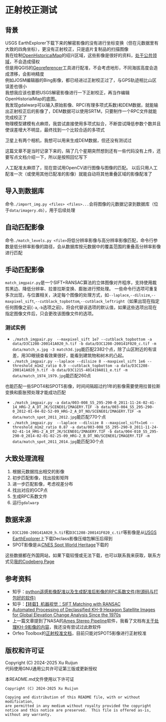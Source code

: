 # 正射校正测试
## 背景
USGS EarthExplorer下载下来的解密影像的没有进行坐标变换（但在元数据里有大致的四角坐标），更没有正射校正，只是底片复制品的扫描图像  
我在绘制[OpenHistoricalMap](https://www.openhistoricalmap.org/)的绍兴区域，这些影像是很好的资料，[处于公共领域](https://www.usgs.gov/information-policies-and-instructions/copyrights-and-credits)，不会造成侵权  
但是用QGIS的[Georeferencer](https://docs.qgis.org/3.40/en/docs/user_manual/managing_data_source/georeferencer.html)工具进行配准，不会考虑地形，不同海拔高度会造成漂移，会影响精度  
例如JOSM编辑器的Bing影像，都已经进过正射校正过了，与GPS轨迹相比山区误差也很小  
我想我应该也要把USGS解密影像进行一下正射校正，再当作编辑OpenHistorialMap的底图。  
我发现gdalwarp可以输入原始影像、RPC(有理多项式系数)和DEM数据，就能输出正射校正后的影像了，DEM数据可以使用SRTM，只要制作一个RPC文件就能完成校正了  
物理模型建模有点麻烦，我尝试直接使用多项式拟合，不断尝试降低参数个数并且使误差增大不明显，最终找到一个比较合适的多项式  

卫星上有两个相机，我想可以用来生成DEM数据，但还没有测试过  

这篇文章不是当时记录下来的，隔了几个星期突然想到还有一些代码没有上传，还要写点文档介绍一下，所以是按照回忆写下

人工配准太麻烦了，现在尝试用OpenCV进行图像与图像的匹配。
以后只用人工配准一次（或使用其他已配准的影像）就能自动将其他重叠区域的影像配准了

## 导入到数据库
命令`./import_img.py <files> <files>...`会将图像的元数据记录到数据库（位于`data/imagery.db`），用于后续处理

## 自动匹配影像
命令`./match_levels.py <file>`将低分辨率影像与高分辨率影像匹配，命令行参数是低分辨率影像的路径，会从数据库按元数据中的覆盖范围的重叠高分辨率影像进行匹配

## 手动匹配影像
`match_imgpair.py`是一个SIFT+RANSAC算法的立体图像对齐程序，支持使用裁剪黑边、降低分辨率、拉普拉斯变换、膨胀进行预处理。
一些命令行选项可重复多次出现，与位置相关，决定每个图像的处理方式，如`--laplace`,`--dilsize`,`--maxpixel_sift`,`--cutblack_topbottom`,`--cutblack_leftright`（如果出现在指定任何图像之前(`-a`,`-b`选项之前)，将会代替该选项的默认值，如果这些选项出现在指定图像文件后，只会更改该图像文件的选项。
### 测试实例
- `./match_imgpair.py  --maxpixel_sift 1e7 --cutblack_topbottom -a data/D3C1208-200141A020_h.tif -b data/D3C1208-200141F020_c.tif -m data/match_x.jpg -3 match3d.jpg`能匹配2382个点，除了山区附近的有误差，用3D眼镜查看效果很好，能看到建筑物和树木的凸起。
- `./match_imgpair.py --laplace --dilsize 8 --maxpixel_sift 1e6 --threshold_m1m2_ratio 0.9 --cutblack_topbottom -a data/D3C1208-200141A020_h.tif -b data/D3C1215-401419A011_e.tif -m data/match_1974_1979.jpg`能匹配260点

也能匹配一些SPOT4和SPOT5影像，时间间隔超过约1年的影像需要使用拉普拉斯变换和膨胀预处理才能成功匹配
- `./match_imgpair.py -a data/003-008_S5_295-290-0_2011-11-24-02-41-14_HRG-2_A_DT_JK/SCENE01/IMAGERY.TIF -b data/003-004_S5_295-290-0_2012-01-04-02-52-09_HRG-2_A_DT_NO/SCENE01/IMAGERY.TIF -m data/match_spot_2011_2012.jpg`能匹配770个点
- `./match_imgpair.py  --laplace --dilsize 8 --maxpixel_sift=1e6 --threshold_m1m2_ratio 0.87 -a data/003-008_S5_295-290-0_2011-11-24-02-41-14_HRG-2_A_DT_JK/SCENE01/IMAGERY.TIF -b data/004-010_S5_295-290-0_2014-02-01-02-25-09_HRG-2_B_DT_NO/SCENE01/IMAGERY.TIF -m data/match_spot_2011_2014.jpg`能匹配30个点

## 大致处理流程
1. 根据元数据找出相交的影像
2. 初步匹配影像，找出投影矩阵
3. 进一步匹配影像，考虑视差分布
4. 找出对应的GCP点
5. 生成RPC系数文件
6. 运行`gdalwarp`

## 数据来源
- `D3C1208-200141A020_h.tif`和`D3C1208-200141F020_c.tif`等影像是从[USGS EarthExplorer](https://earthexplorer.usgs.gov/)上下载Declass影像压缩包解压后得到
- SPOT影像是从[CNES Spot World Heritage](https://regards.cnes.fr/user/swh/modules/60)下载的

这些数据都在外国网站，如果下载较慢或无法下载，也可以联系我来获取，联系方式见[我的Codeberg Page](https://techhorse.codeberg.page/)

## 参考资料
- 知乎：[python遥感影像配准以及生成配准后影像的RPC系数文件(附源码与打包好的软件)](https://zhuanlan.zhihu.com/p/24076276139)
- 知乎：[【转载】机器视觉：SIFT Matching with RANSAC](https://zhuanlan.zhihu.com/p/588670464)
- [Automated Processing of Declassified KH-9 Hexagon Satellite Images for Global Elevation Change Analysis Since the 1970s](https://www.frontiersin.org/journals/earth-science/articles/10.3389/feart.2020.566802/full)
- 上一篇文章提到了NASA的[Ames Stereo Pipeline](https://github.com/NeoGeographyToolkit/StereoPipeline)软件，我看了文档有[关于处理KH-9影像的内容](https://stereopipeline.readthedocs.io/en/latest/examples/historical.html#declassified-satellite-images-kh-9)，我还没有尝试过此款软件
- Orfeo Toolbox的[正射校准文档](https://www.orfeo-toolbox.org/CookBook/Applications/app_OrthoRectification.html)，目前只能对SPOT5影像进行正射校准

## 版权和许可证
Copyright (C) 2024-2025 Xu Ruijun  
代码使用GNU通用公共许可证第三版或更新授权  
  
本README.md文件使用以下许可证  
```
Copyright (C) 2024-2025 Xu Ruijun

Copying and distribution of this README file, with or without modification,
are permitted in any medium without royalty provided the copyright
notice and this notice are preserved.  This file is offered as-is,
without any warranty.
```
